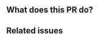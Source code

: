 <!--
Please fill in the following template, and make sure your are following the contributing guidelines before submitting this PR
-->

## What does this PR do?

<!-- Briefly describe what are the changes proposed in this PR, and highlight any breaking change. -->

## Related issues

<!-- Link related issues below. Insert the issue link or reference -->
